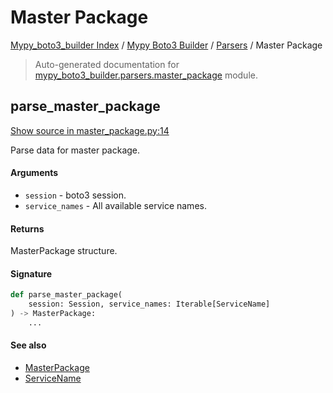# Master Package

[Mypy_boto3_builder Index](../../README.md#mypy_boto3_builder-index) /
[Mypy Boto3 Builder](../index.md#mypy-boto3-builder) /
[Parsers](./index.md#parsers) /
Master Package

> Auto-generated documentation for [mypy_boto3_builder.parsers.master_package](https://github.com/youtype/mypy_boto3_builder/blob/main/mypy_boto3_builder/parsers/master_package.py) module.

## parse_master_package

[Show source in master_package.py:14](https://github.com/youtype/mypy_boto3_builder/blob/main/mypy_boto3_builder/parsers/master_package.py#L14)

Parse data for master package.

#### Arguments

- `session` - boto3 session.
- `service_names` - All available service names.

#### Returns

MasterPackage structure.

#### Signature

```python
def parse_master_package(
    session: Session, service_names: Iterable[ServiceName]
) -> MasterPackage:
    ...
```

#### See also

- [MasterPackage](../structures/master_package.md#masterpackage)
- [ServiceName](../service_name.md#servicename)



